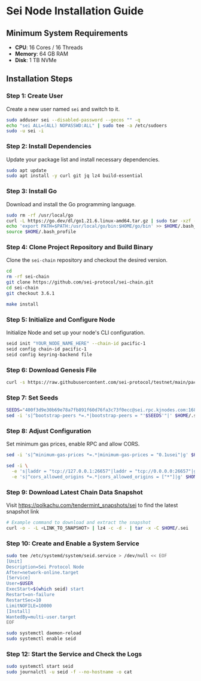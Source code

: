 # Sei Node Installation Guide

## Minimum System Requirements

- **CPU**: 16 Cores / 16 Threads
- **Memory**: 64 GB RAM
- **Disk**: 1 TB NVMe

## Installation Steps

### Step 1: Create User
Create a new user named `sei` and switch to it.
```bash
sudo adduser sei --disabled-password --gecos "" -q
echo "sei ALL=(ALL) NOPASSWD:ALL" | sudo tee -a /etc/sudoers
sudo -u sei -i
```

### Step 2: Install Dependencies
Update your package list and install necessary dependencies.
```bash
sudo apt update
sudo apt install -y curl git jq lz4 build-essential
```

### Step 3: Install Go
Download and install the Go programming language.
```bash
sudo rm -rf /usr/local/go
curl -L https://go.dev/dl/go1.21.6.linux-amd64.tar.gz | sudo tar -xzf - -C /usr/local
echo 'export PATH=$PATH:/usr/local/go/bin:$HOME/go/bin' >> $HOME/.bash_profile
source $HOME/.bash_profile
```

### Step 4: Clone Project Repository and Build Binary
Clone the `sei-chain` repository and checkout the desired version.
```bash
cd
rm -rf sei-chain
git clone https://github.com/sei-protocol/sei-chain.git
cd sei-chain
git checkout 3.6.1

make install
```

### Step 5: Initialize and Configure Node
Initialize Node and set up your node's CLI configuration.
```bash
seid init "YOUR_NODE_NAME_HERE" --chain-id pacific-1
seid config chain-id pacific-1
seid config keyring-backend file
```

### Step 6: Download Genesis File
```bash
curl -s https://raw.githubusercontent.com/sei-protocol/testnet/main/pacific-1/genesis.json > $HOME/.sei/config/genesis.json
```

### Step 7: Set Seeds
```bash
SEEDS="400f3d9e30b69e78a7fb891f60d76fa3c73f0ecc@sei.rpc.kjnodes.com:16859,20e1000e88125698264454a884812746c2eb4807@seeds.lavenderfive.com:11956,ebc272824924ea1a27ea3183dd0b9ba713494f83@sei-mainnet-seed.autostake.com:26806,c28827cb96c14c905b127b92065a3fb4cd77d7f6@seeds.whispernode.com:11956"
sed -i 's|^bootstrap-peers *=.*|bootstrap-peers = "'$SEEDS'"|' $HOME/.sei/config/config.toml
```

### Step 8: Adjust Configuration
Set minimum gas prices, enable RPC and allow CORS.
```bash
sed -i 's|^minimum-gas-prices *=.*|minimum-gas-prices = "0.1usei"|g' $HOME/.sei/config/app.toml

sed -i \
  -e 's|laddr = "tcp://127.0.0.1:26657"|laddr = "tcp://0.0.0.0:26657"|g' \
  -e 's|^cors_allowed_origins *=.*|cors_allowed_origins = ["*"]|g' $HOME/.sei/config/config.toml
```

### Step 9: Download Latest Chain Data Snapshot
Visit https://polkachu.com/tendermint_snapshots/sei to find the latest snapshot link
```bash
# Example command to download and extract the snapshot
curl -o - -L <LINK_TO_SNAPSHOT> | lz4 -c -d - | tar -x -C $HOME/.sei
```

### Step 10: Create and Enable a System Service
```bash
sudo tee /etc/systemd/system/seid.service > /dev/null << EOF
[Unit]
Description=Sei Protocol Node
After=network-online.target
[Service]
User=$USER
ExecStart=$(which seid) start
Restart=on-failure
RestartSec=10
LimitNOFILE=10000
[Install]
WantedBy=multi-user.target
EOF

sudo systemctl daemon-reload
sudo systemctl enable seid
```

### Step 12: Start the Service and Check the Logs
```bash
sudo systemctl start seid
sudo journalctl -u seid -f --no-hostname -o cat
```
